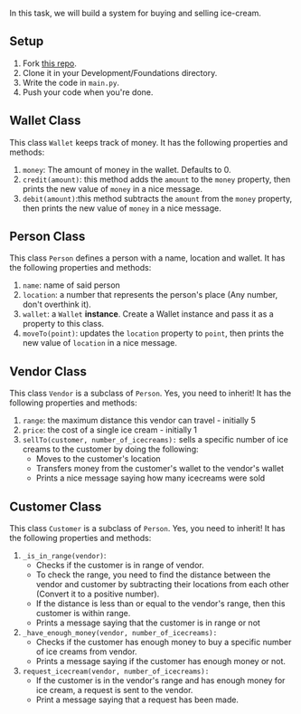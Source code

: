 In this task, we will build a system for buying and selling ice-cream.

## Setup
1. Fork [this repo](https://github.com/JoinCODED/TASK-Python-Classes).
2. Clone it in your Development/Foundations directory.
3. Write the code in `main.py`.
4. Push your code when you're done.

## Wallet Class

This class `Wallet` keeps track of money. It has the following properties and methods:

1. `money`: The amount of money in the wallet. Defaults to 0.
2. `credit(amount)`: this method adds the `amount` to the `money` property, then prints the new value of `money` in a nice message.
3. `debit(amount)`:this method subtracts the `amount` from the `money` property, then prints the new value of `money` in a nice message.

## Person Class

This class `Person` defines a person with a name, location and wallet. It has the following properties and methods:

1. `name`: name of said person
2. `location`: a number that represents the person's place (Any number, don't overthink it).
3. `wallet`: a `Wallet` **instance**. Create a Wallet instance and pass it as a property to this class.
4. `moveTo(point)`: updates the `location` property to `point`, then prints the new value of `location` in a nice message.

## Vendor Class

This class `Vendor` is a subclass of `Person`. Yes, you need to inherit! It has the following properties and methods:

1. `range`: the maximum distance this vendor can travel - initially 5
2. `price`: the cost of a single ice cream - initially 1
3. `sellTo(customer, number_of_icecreams):` sells a specific number of ice creams to the customer by doing the following:
   - Moves to the customer's location
   - Transfers money from the customer's wallet to the vendor's wallet
   - Prints a nice message saying how many icecreams were sold

## Customer Class

This class `Customer` is a subclass of `Person`. Yes, you need to inherit! It has the following properties and methods:

1. `_is_in_range(vendor)`:
   - Checks if the customer is in range of vendor.
   - To check the range, you need to find the distance between the vendor and customer by subtracting their locations from each other (Convert it to a positive number).
   - If the distance is less than or equal to the vendor's range, then this customer is within range.
   - Prints a message saying that the customer is in range or not
2. `_have_enough_money(vendor, number_of_icecreams):`
   - Checks if the customer has enough money to buy a specific number of ice creams from vendor.
   - Prints a message saying if the customer has enough money or not.
3. `request_icecream(vendor, number_of_icecreams):`
   - If the customer is in the vendor's range and has enough money for ice cream, a request is sent to the vendor.
   - Print a message saying that a request has been made.
